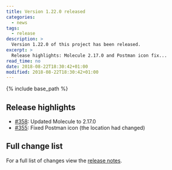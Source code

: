 ```yaml
---
title: Version 1.22.0 released
categories:
  - news
tags:
  - release
description: >
  Version 1.22.0 of this project has been released.
excerpt: >
  Release highlights: Molecule 2.17.0 and Postman icon fix...
read_time: no
date: 2018-08-22T18:30:42+01:00
modified: 2018-08-22T18:30:42+01:00
---
```


{% include base_path %}

## Release highlights

* [#358](https://github.com/gantsign/development-environment/pull/358):
  Updated Molecule to 2.17.0
* [#355](https://github.com/gantsign/development-environment/pull/355):
  Fixed Postman icon (the location had changed)

## Full change list

For a full list of changes view the
[release notes](https://github.com/gantsign/development-environment/releases/tag/1.22.0).
